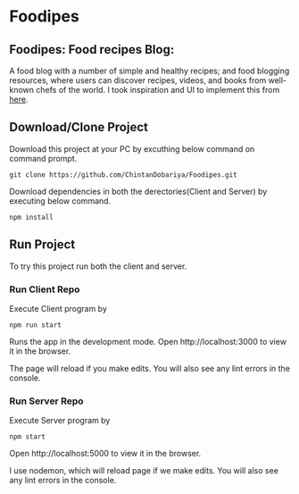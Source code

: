 # Foodipes 
## Foodipes: Food recipes Blog:

A food blog with a number of simple and healthy recipes; and food blogging resources, where users can discover recipes, videos, and books from well-known chefs of the world.
I took inspiration and UI to implement this from [here](https://www.youtube.com/watch?v=XhRqXPKIYu4). 

## Download/Clone Project
Download this project at your PC by excuthing below command on command prompt.
  
`git clone https://github.com/ChintanDobariya/Foodipes.git`

Download dependencies in both the derectories(Client and Server) by executing below command.

`npm install`

## Run Project
To try this project run both the client and server.

### Run Client Repo
Execute Client program by 

`npm run start`

Runs the app in the development mode.
Open http://localhost:3000 to view it in the browser.

The page will reload if you make edits.
You will also see any lint errors in the console.


### Run Server Repo
Execute Server program by 

`npm start`

Open http://localhost:5000 to view it in the browser.

I use nodemon, which will reload page if we make edits.
You will also see any lint errors in the console.

